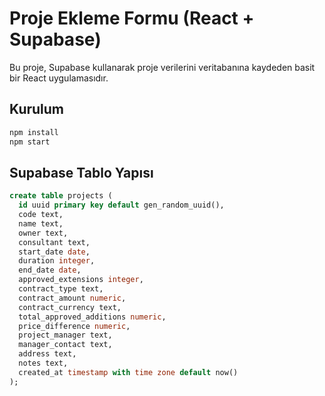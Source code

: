 # Proje Ekleme Formu (React + Supabase)

Bu proje, Supabase kullanarak proje verilerini veritabanına kaydeden basit bir React uygulamasıdır.

## Kurulum

```bash
npm install
npm start
```

## Supabase Tablo Yapısı

```sql
create table projects (
  id uuid primary key default gen_random_uuid(),
  code text,
  name text,
  owner text,
  consultant text,
  start_date date,
  duration integer,
  end_date date,
  approved_extensions integer,
  contract_type text,
  contract_amount numeric,
  contract_currency text,
  total_approved_additions numeric,
  price_difference numeric,
  project_manager text,
  manager_contact text,
  address text,
  notes text,
  created_at timestamp with time zone default now()
);
```
